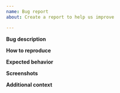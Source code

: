 ```yaml
---
name: Bug report
about: Create a report to help us improve

---
```


**Bug description**
<!--A clear, concise, and direct description of what the bug is, almost as if you're telling it to a friend.-->

**How to reproduce**
<!--Steps to reproduce the unusual behavior:
1. Run s!command...
2. Now run it again...
3. And again...-->

**Expected behavior**
<!--A clear and concise description of what you expected to happen.-->

**Screenshots**
<!--If applicable, add screenshots to help explain your problem.-->

**Additional context**
<!--Add any other context about the problem here.-->

